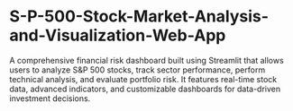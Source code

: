 # S-P-500-Stock-Market-Analysis-and-Visualization-Web-App
A comprehensive financial risk dashboard built using Streamlit that allows users to analyze S&amp;P 500 stocks, track sector performance, perform technical analysis, and evaluate portfolio risk. It features real-time stock data, advanced indicators, and customizable dashboards for data-driven investment decisions.
